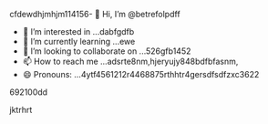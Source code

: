 cfdewdhjmhjm114156- 👋 Hi, I’m @betrefolpdff
- 👀 I’m interested in ...dabfgdfb
- 🌱 I’m currently learning ...ewe
- 💞️ I’m looking to collaborate on ...526gfb1452
- 📫 How to reach me ...adsrte8nm,hjeryujy848bdfbfasnm,
- 😄 Pronouns: ...4ytf4561212r4468875rthhtr4gersdfsdfzxc3622
<!---5454sdf7887rgr6338588egrerfdassad
betrefolp/betrefolp is a ✨ special ✨ repository because itfghs `README.md` (this file) appears on qweqweyourhfmmmGitHub profile.2gervdsvds
You can click the Preview link to take a look atwre your2363xcvsevbnewweg
changes.225959441413333yeer
--->692100dd
jktrhrt
